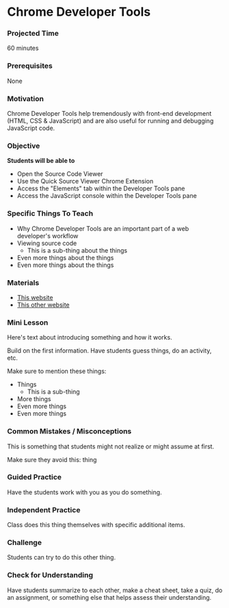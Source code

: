 # Chrome Developer Tools

### Projected Time
60 minutes

### Prerequisites
None

### Motivation
Chrome Developer Tools help tremendously with front-end development (HTML, CSS & JavaScript) and are also useful for running and debugging JavaScript code.

### Objective
**Students will be able to**
- Open the Source Code Viewer
- Use the Quick Source Viewer Chrome Extension
- Access the "Elements" tab within the Developer Tools pane
- Access the JavaScript console within the Developer Tools pane

### Specific Things To Teach
- Why Chrome Developer Tools are an important part of a web developer's workflow
- Viewing source code
	- This is a sub-thing about the things
- Even more things about the things
- Even more things about the things

### Materials

- [This website](example.com)
- [This other website](otherexample.com)

### Mini Lesson

Here's text about introducing something and how it works.

Build on the first information. Have students guess things, do an activity, etc.

Make sure to mention these things:
- Things
	- This is a sub-thing
- More things
- Even more things
- Even more things


### Common Mistakes / Misconceptions

This is something that students might not realize or might assume at first.

Make sure they avoid this: thing


### Guided Practice

Have the students work with you as you do something.


### Independent Practice

Class does this thing themselves with specific additional items.


### Challenge

Students can try to do this other thing.


### Check for Understanding

Have students summarize to each other, make a cheat sheet, take a quiz, do an assignment, or something else that helps assess their understanding.
